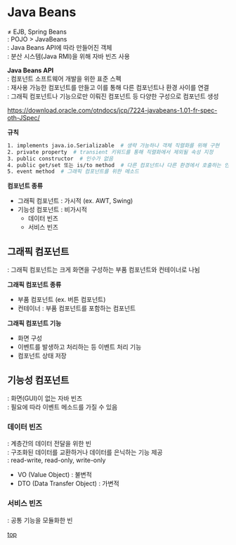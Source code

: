 # Java Beans  
≠ EJB, Spring Beans         
: POJO > JavaBeans          
: Java Beans API에 따라 만들어진 객체              
: 분산 시스템(Java RMI)을 위해 자바 빈즈 사용     


**Java Beans API**    
: 컴포넌트 소프트웨어 개발을 위한 표준 스펙    
: 재사용 가능한 컴포넌트를 만들고 이를 통해 다른 컴포넌트나 환경 사이를 연결    
: 그래픽 컴포넌트나 기능으로만 이뤄진 컴포넌트 등 다양한 구성으로 컴포넌트 생성    

https://download.oracle.com/otndocs/jcp/7224-javabeans-1.01-fr-spec-oth-JSpec/


**규칙**
```bash
1. implements java.io.Serializable  # 생략 가능하나 객체 직렬화를 위해 구현
2. private property  # transient 키워드를 통해 직렬화에서 제외될 속성 지정  
3. public constructor  # 인수가 없음
4. public get/set 또는 is/to method  # 다른 컴포넌트나 다른 환경에서 호출하는 인터페이스
5. event method  # 그래픽 컴포넌트를 위한 메소드  
```


**컴포넌트 종류**  
- 그래픽 컴포넌트 : 가시적 (ex. AWT, Swing)
- 기능성 컴포넌트 : 비가시적
	- 데이터 빈즈
	- 서비스 빈즈



## 그래픽 컴포넌트
: 그래픽 컴포넌트는 크게 화면을 구성하는 부품 컴포넌트와 컨테이너로 나뉨   


**그래픽 컴포넌트 종류**   
- 부품 컴포넌트 (ex. 버튼 컴포넌트)
- 컨테이너 : 부품 컴포넌트를 포함하는 컴포넌트   


**그래픽 컴포넌트 기능**   
- 화면 구성  
- 이벤트를 발생하고 처리하는 등 이벤트 처리 기능  
- 컴포넌트 상태 저장



## 기능성 컴포넌트
: 화면(GUI)이 없는 자바 빈즈              
: 필요에 따라 이벤트 메소드를 가질 수 있음   



### 데이터 빈즈   
: 계층간의 데이터 전달을 위한 빈   
: 구조화된 데이터를 교환하거나 데이터를 은닉하는 기능 제공   
: read-write, read-only, write-only


- VO (Value Object) : 불변적  
- DTO (Data Transfer Object) : 가변적  



### 서비스 빈즈   
: 공통 기능을 모듈화한 빈     



[top](#)
